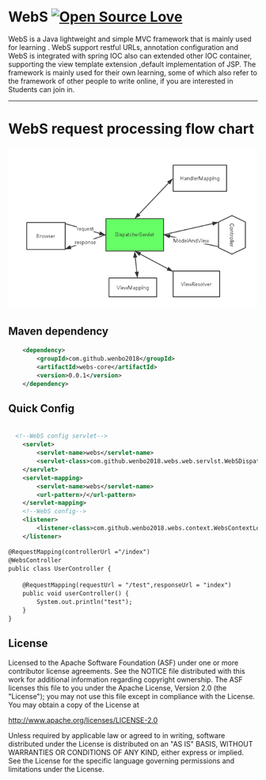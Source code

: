 WebS
[![Open Source Love](https://badges.frapsoft.com/os/v1/open-source.svg?v=102)](https://github.com/wenbo2018/fox/)
==================================
WebS is a  Java lightweight and simple MVC framework that is mainly used for learning . WebS support restful URLs, annotation configuration and WebS is integrated with spring
IOC also can extended  other IOC container, supporting the view template extension ,default implementation of JSP. The framework is mainly used for their
 own learning, some of which also refer to the framework of other people to write online, if you are interested in
Students can join in.
---------------------------- -------
WebS request processing flow chart
==================================
 ![image](https://github.com/wenbo2018/WebS/blob/master/webs.png)

 ## Maven dependency

```xml
    <dependency>
        <groupId>com.github.wenbo2018</groupId>
        <artifactId>webs-core</artifactId>
        <version>0.0.1</version>
    </dependency>

```

 ## Quick Config

```xml

  <!--WebS config servlet-->
    <servlet>
        <servlet-name>webs</servlet-name>
        <servlet-class>com.github.wenbo2018.webs.web.servlst.WebSDispatchServlet</servlet-class>
    </servlet>
    <servlet-mapping>
        <servlet-name>webs</servlet-name>
        <url-pattern>/</url-pattern>
    </servlet-mapping>
    <!--WebS config-->
    <listener>
        <listener-class>com.github.wenbo2018.webs.context.WebsContextLoaderListener</listener-class>
    </listener>

```


```xml
@RequestMapping(controllerUrl ="/index")
@WebsController
public class UserController {

    @RequestMapping(requestUrl = "/test",responseUrl = "index")
    public void userController() {
        System.out.println("test");
    }
}

```

##  License

Licensed to the Apache Software Foundation (ASF) under one or more contributor license agreements. See the NOTICE file distributed with this work for additional information regarding copyright ownership. The ASF licenses this file to you under the Apache License, Version 2.0 (the "License"); you may not use this file except in compliance with the License. You may obtain a copy of the License at

http://www.apache.org/licenses/LICENSE-2.0

Unless required by applicable law or agreed to in writing, software distributed under the License is distributed on an "AS IS" BASIS, WITHOUT WARRANTIES OR CONDITIONS OF ANY KIND, either express or implied. See the License for the specific language governing permissions and limitations under the License.